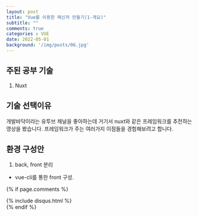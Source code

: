 ```yaml
---
layout: post
title: "Vue를 이용한 메신저 만들기(1-개요)"
subtitle: ""
comments: true
categories : VUE
date: 2022-05-01
background: '/img/posts/06.jpg'
---
```


## 주된 공부 기술
 1. Nuxt

## 기술 선택이유
개발바닥이라는 유투브 채널을 좋아하는데 거기서 nuxt와 같은 프레임워크를 추천하는 영상을 봤습니다. 프레임워크가 주는 여러가지 이점들을 경험해보려고 합니다.

## 환경 구성안
1. back, front 분리
- vue-cli를 통한 front 구성. 


{% if page.comments %}
<div id="post-disqus" class="container">
{% include disqus.html %}
</div>
{% endif %}
